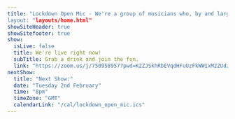 ```yaml
---
title: "Lockdown Open Mic - We're a group of musicians who, by and large, found eachother on the internet at the beginning of the 2020 lockdown and have been performing via Zoom every Tuesday night since.
layout: "layouts/home.html"
showSiteHeader: true
showSitefooter: true
show:
  isLive: false
  title: We're live right now!
  subTitle: Grab a drink and join the fun.
  link: "https://zoom.us/j/750958957?pwd=K2ZJSkhRbEVqdHFuUzFkWW1xM2ZUdz09"
nextShow:
  title: "Next Show:"
  date: "Tuesday 2nd February"
  time: "8pm"
  timeZone: "GMT"
  calendarLink: "/cal/lockdown_open_mic.ics"
---
```

